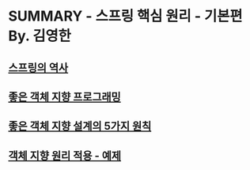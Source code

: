 # SUMMARY - 스프링 핵심 원리 - 기본편 By. 김영한

## [스프링의 역사](https://github.com/codesejin/spring-core/blob/ed18bba067958706e4f8514a45b88f1d4ed74ec3/Downloads/study/core/summary/C1_1_%EC%8A%A4%ED%94%84%EB%A7%81%EC%9D%98%20%EC%97%AD%EC%82%AC.md)

## [좋은 객체 지향 프로그래밍](https://github.com/codesejin/spring-core/blob/ed18bba067958706e4f8514a45b88f1d4ed74ec3/Downloads/study/core/summary/C1_3_%EC%A2%8B%EC%9D%80%20%EA%B0%9D%EC%B2%B4%20%EC%A7%80%ED%96%A5%20%ED%94%84%EB%A1%9C%EA%B7%B8%EB%9E%98%EB%B0%8D.md)

## [좋은 객체 지향 설계의 5가지 원칙](https://github.com/codesejin/spring-core/blob/08ec2cfcf98c6a47e526dfbdb05f93b5fd8d9c05/Downloads/study/core/summary/C1_4_%EC%A2%8B%EC%9D%80%20%EA%B0%9D%EC%B2%B4%20%EC%A7%80%ED%96%A5%20%EC%84%A4%EA%B3%84%EC%9D%98%205%EA%B0%80%EC%A7%80%20%EC%9B%90%EC%B9%99.md)
## [객체 지향 원리 적용 - 예제](https://github.com/codesejin/spring-core/blob/8b4bdfeb1eb99699944416c510bd6869ef4c40b2/Downloads/study/core/summary/C2_%EA%B0%9D%EC%B2%B4%20%EC%A7%80%ED%96%A5%20%EC%9B%90%EB%A6%AC%20%EC%A0%81%EC%9A%A9.md)
